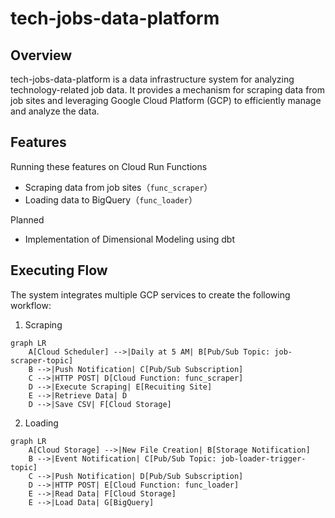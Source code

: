 # tech-jobs-data-platform

## Overview
tech-jobs-data-platform is a data infrastructure system for analyzing technology-related job data. It provides a mechanism for scraping data from job sites and leveraging Google Cloud Platform (GCP) to efficiently manage and analyze the data.

## Features

Running these features on Cloud Run Functions
- Scraping data from job sites（`func_scraper`）
- Loading data to BigQuery（`func_loader`）

Planned
- Implementation of Dimensional Modeling using dbt


## Executing Flow

The system integrates multiple GCP services to create the following workflow:

1. Scraping

```Mermaid
graph LR
    A[Cloud Scheduler] -->|Daily at 5 AM| B[Pub/Sub Topic: job-scraper-topic]
    B -->|Push Notification| C[Pub/Sub Subscription]
    C -->|HTTP POST| D[Cloud Function: func_scraper]
    D -->|Execute Scraping| E[Recuiting Site]
    E -->|Retrieve Data| D
    D -->|Save CSV| F[Cloud Storage]
```

2. Loading

```Mermaid
graph LR
    A[Cloud Storage] -->|New File Creation| B[Storage Notification]
    B -->|Event Notification| C[Pub/Sub Topic: job-loader-trigger-topic]
    C -->|Push Notification| D[Pub/Sub Subscription]
    D -->|HTTP POST| E[Cloud Function: func_loader]
    E -->|Read Data| F[Cloud Storage]
    E -->|Load Data| G[BigQuery]
```
